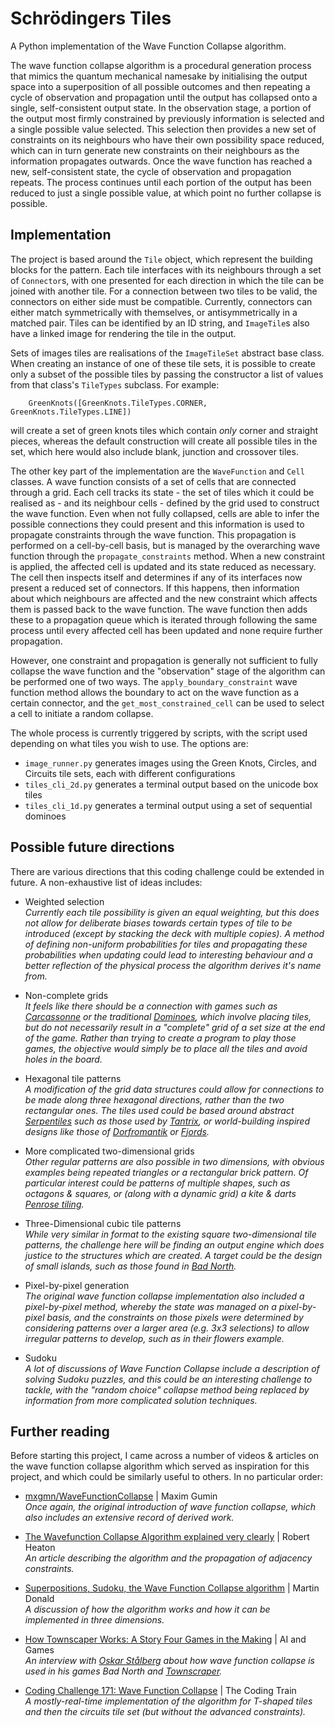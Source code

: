 # Schrödingers Tiles
A Python implementation of the Wave Function Collapse algorithm.

The wave function collapse algorithm is a procedural generation process that mimics the quantum mechanical namesake by initialising the output space into a superposition of all possible outcomes and then repeating a cycle of observation and propagation until the output has collapsed onto a single, self-consistent output state.
In the observation stage, a portion of the output most firmly constrained by previously information is selected and a single possible value selected.
This selection then provides a new set of constraints on its neighbours who have their own possibility space reduced, which can in turn generate new constraints on their neighbours as the information propagates outwards.
Once the wave function has reached a new, self-consistent state, the cycle of observation and propagation repeats.
The process continues until each portion of the output has been reduced to just a single possible value, at which point no further collapse is possible.


## Implementation
The project is based around the `Tile` object, which represent the building blocks for the pattern.
Each tile interfaces with its neighbours through a set of `Connector`s, with one presented for each direction in which the tile can be joined with another tile.
For a connection between two tiles to be valid, the connectors on either side must be compatible.
Currently, connectors can either match symmetrically with themselves, or antisymmetrically in a matched pair.
Tiles can be identified by an ID string, and `ImageTile`s also have a linked image for rendering the tile in the output.

Sets of images tiles are realisations of the `ImageTileSet` abstract base class.
When creating an instance of one of these tile sets, it is possible to create only a subset of the possible tiles by passing the constructor a list of values from that class's `TileTypes` subclass.
For example:
```
    GreenKnots([GreenKnots.TileTypes.CORNER, GreenKnots.TileTypes.LINE])
```
will create a set of green knots tiles which contain _only_ corner and straight pieces, whereas the default construction will create all possible tiles in the set, which here would also include blank, junction and crossover tiles.

The other key part of the implementation are the `WaveFunction` and `Cell` classes.
A wave function consists of a set of cells that are connected through a grid.
Each cell tracks its state - the set of tiles which it could be realised as - and its neighbour cells - defined by the grid used to construct the wave function.
Even when not fully collapsed, cells are able to infer the possible connections they could present and this information is used to propagate constraints through the wave function.
This propagation is performed on a cell-by-cell basis, but is managed by the overarching wave function through the `propagate_constraints` method.
When a new constraint is applied, the affected cell is updated and its state reduced as necessary.
The cell then inspects itself and determines if any of its interfaces now present a reduced set of connectors.
If this happens, then information about which neighbours are affected and the new constraint which affects them is passed back to the wave function.
The wave function then adds these to a propagation queue which is iterated through following the same process until every affected cell has been updated and none require further propagation.

However, one constraint and propagation is generally not sufficient to fully collapse the wave function and the "observation" stage of the algorithm can be performed one of two ways.
The `apply_boundary_constraint` wave function method allows the boundary to act on the wave function as a certain connector, and the `get_most_constrained_cell` can be used to select a cell to initiate a random collapse.

The whole process is currently triggered by scripts, with the script used depending on what tiles you wish to use.
The options are:
* `image_runner.py` generates images using the Green Knots, Circles, and Circuits tile sets, each with different configurations
* `tiles_cli_2d.py` generates a terminal output based on the unicode box tiles
* `tiles_cli_1d.py` generates a terminal output using a set of sequential dominoes


## Possible future directions
There are various directions that this coding challenge could be extended in future. A non-exhaustive list of ideas includes:

* Weighted selection  
  _Currently each tile possibility is given an equal weighting, but this does not allow for deliberate biases towards certain types of tile to be introduced (except by stacking the deck with multiple copies).
  A method of defining non-uniform probabilities for tiles and propagating these probabilities when updating could lead to interesting behaviour and a better reflection of the physical process the algorithm derives it's name from._

* Non-complete grids  
  _It feels like there should be a connection with games such as [Carcassonne](https://en.wikipedia.org/wiki/Carcassonne) or the traditional [Dominoes](https://en.wikipedia.org/wiki/Dominoes), which involve placing tiles, but do not necessarily result in a "complete" grid of a set size at the end of the game.
  Rather than trying to create a program to play those games, the objective would simply be to place all the tiles and avoid holes in the board._

* Hexagonal tile patterns  
  _A modification of the grid data structures could allow for connections to be made along three hexagonal directions, rather than the two rectangular ones.
  The tiles used could be based around abstract [Serpentiles](https://en.wikipedia.org/wiki/Serpentiles) such as those used by [Tantrix](https://en.wikipedia.org/wiki/Tantrix), or world-building inspired designs like those of [Dorfromantik](https://www.gog.com/en/game/dorfromantik) or [Fjords](https://boardgamegeek.com/boardgame/15511/fjords)._

* More complicated two-dimensional grids  
  _Other regular patterns are also possible in two dimensions, with obvious examples being repeated triangles or a rectangular brick pattern.
  Of particular interest could be patterns of multiple shapes, such as octagons & squares, or (along with a dynamic grid) a kite & darts [Penrose tiling](https://en.wikipedia.org/wiki/Penrose_tiling)._

* Three-Dimensional cubic tile patterns  
  _While very similar in format to the existing square two-dimensional tile patterns, the challenge here will be finding an output engine which does justice to the structures which are created.
  A target could be the design of small islands, such as those found in [Bad North](https://www.badnorth.com/)._

* Pixel-by-pixel generation  
  _The original wave function collapse implementation also included a pixel-by-pixel method, whereby the state was managed on a pixel-by-pixel basis, and the constraints on those pixels were determined by considering patterns over a larger area (e.g. 3x3 selections) to allow irregular patterns to develop, such as in their flowers example._

* Sudoku  
  _A lot of discussions of Wave Function Collapse include a description of solving Sudoku puzzles, and this could be an interesting challenge to tackle, with the "random choice" collapse method being replaced by information from more complicated solution techniques._


## Further reading

Before starting this project, I came across a number of videos & articles on the wave function collapse algorithm which served as inspiration for this project, and which could be similarly useful to others.
In no particular order:

* [mxgmn/WaveFunctionCollapse](https://github.com/mxgmn/WaveFunctionCollapse) | Maxim Gumin  
  _Once again, the original introduction of wave function collapse, which also includes an extensive record of derived work._

* [The Wavefunction Collapse Algorithm explained very clearly](https://robertheaton.com/2018/12/17/wavefunction-collapse-algorithm/) | Robert Heaton  
  _An article describing the algorithm and the propagation of adjacency constraints._

* [Superpositions, Sudoku, the Wave Function Collapse algorithm](https://www.youtube.com/watch?v=2SuvO4Gi7uY) | Martin Donald  
  _A discussion of how the algorithm works and how it can be implemented in three dimensions._

* [How Townscaper Works: A Story Four Games in the Making](https://www.youtube.com/watch?v=_1fvJ5sHh6A) | AI and Games  
  _An interview with [Oskar Stålberg](https://oskarstalberg.com/) about how wave function collapse is used in his games Bad North and [Townscraper](https://www.townscapergame.com/)._

* [Coding Challenge 171: Wave Function Collapse](https://www.youtube.com/watch?v=rI_y2GAlQFM) | The Coding Train  
  _A mostly-real-time implementation of the algorithm for T-shaped tiles and then the circuits tile set (but without the advanced constraints)._

